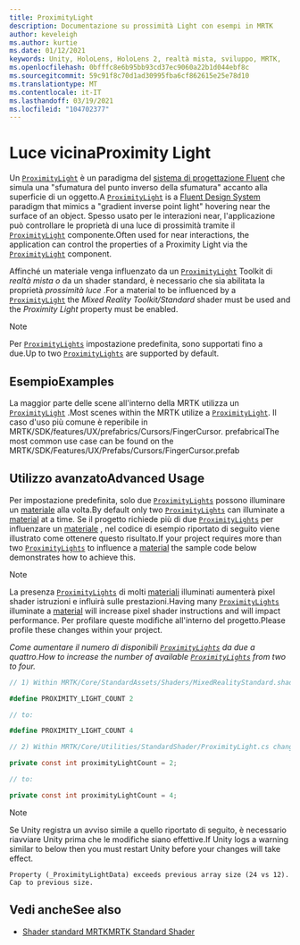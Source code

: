 ```yaml
---
title: ProximityLight
description: Documentazione su prossimità Light con esempi in MRTK
author: keveleigh
ms.author: kurtie
ms.date: 01/12/2021
keywords: Unity, HoloLens, HoloLens 2, realtà mista, sviluppo, MRTK,
ms.openlocfilehash: 0bfffc8e6b95bb93cd37ec9060a22b1d044ebf8c
ms.sourcegitcommit: 59c91f8c70d1ad30995fba6cf862615e25e78d10
ms.translationtype: MT
ms.contentlocale: it-IT
ms.lasthandoff: 03/19/2021
ms.locfileid: "104702377"
---
```

# <a name="proximity-light"></a><span data-ttu-id="a7ba4-104">Luce vicina</span><span class="sxs-lookup"><span data-stu-id="a7ba4-104">Proximity Light</span></span>

<span data-ttu-id="a7ba4-105">Un [`ProximityLight`](xref:Microsoft.MixedReality.Toolkit.Utilities.ProximityLight) è un paradigma del [sistema di progettazione Fluent](https://www.microsoft.com/design/fluent/) che simula una "sfumatura del punto inverso della sfumatura" accanto alla superficie di un oggetto.</span><span class="sxs-lookup"><span data-stu-id="a7ba4-105">A [`ProximityLight`](xref:Microsoft.MixedReality.Toolkit.Utilities.ProximityLight) is a [Fluent Design System](https://www.microsoft.com/design/fluent/) paradigm that mimics a "gradient inverse point light" hovering near the surface of an object.</span></span> <span data-ttu-id="a7ba4-106">Spesso usato per le interazioni near, l'applicazione può controllare le proprietà di una luce di prossimità tramite il [`ProximityLight`](xref:Microsoft.MixedReality.Toolkit.Utilities.ProximityLight) componente.</span><span class="sxs-lookup"><span data-stu-id="a7ba4-106">Often used for near interactions, the application can control the properties of a Proximity Light via the [`ProximityLight`](xref:Microsoft.MixedReality.Toolkit.Utilities.ProximityLight) component.</span></span>

<span data-ttu-id="a7ba4-107">Affinché un materiale venga influenzato da un [`ProximityLight`](xref:Microsoft.MixedReality.Toolkit.Utilities.ProximityLight) Toolkit di *realtà mista o* da un shader standard, è necessario che sia abilitata la proprietà *prossimità luce* .</span><span class="sxs-lookup"><span data-stu-id="a7ba4-107">For a material to be influenced by a [`ProximityLight`](xref:Microsoft.MixedReality.Toolkit.Utilities.ProximityLight) the *Mixed Reality Toolkit/Standard* shader must be used and the *Proximity Light* property must be enabled.</span></span>

> [!NOTE]
> <span data-ttu-id="a7ba4-108">Per [`ProximityLights`](xref:Microsoft.MixedReality.Toolkit.Utilities.ProximityLight) impostazione predefinita, sono supportati fino a due.</span><span class="sxs-lookup"><span data-stu-id="a7ba4-108">Up to two [`ProximityLights`](xref:Microsoft.MixedReality.Toolkit.Utilities.ProximityLight) are supported by default.</span></span>

## <a name="examples"></a><span data-ttu-id="a7ba4-109">Esempio</span><span class="sxs-lookup"><span data-stu-id="a7ba4-109">Examples</span></span>

<span data-ttu-id="a7ba4-110">La maggior parte delle scene all'interno della MRTK utilizza un [`ProximityLight`](xref:Microsoft.MixedReality.Toolkit.Utilities.ProximityLight) .</span><span class="sxs-lookup"><span data-stu-id="a7ba4-110">Most scenes within the MRTK utilize a [`ProximityLight`](xref:Microsoft.MixedReality.Toolkit.Utilities.ProximityLight).</span></span> <span data-ttu-id="a7ba4-111">Il caso d'uso più comune è reperibile in MRTK/SDK/features/UX/prefabrics/Cursors/FingerCursor. prefabrical</span><span class="sxs-lookup"><span data-stu-id="a7ba4-111">The most common use case can be found on the MRTK/SDK/Features/UX/Prefabs/Cursors/FingerCursor.prefab</span></span>

## <a name="advanced-usage"></a><span data-ttu-id="a7ba4-112">Utilizzo avanzato</span><span class="sxs-lookup"><span data-stu-id="a7ba4-112">Advanced Usage</span></span>

<span data-ttu-id="a7ba4-113">Per impostazione predefinita, solo due [`ProximityLights`](xref:Microsoft.MixedReality.Toolkit.Utilities.ProximityLight) possono illuminare un [materiale](https://docs.unity3d.com/ScriptReference/Material.html) alla volta.</span><span class="sxs-lookup"><span data-stu-id="a7ba4-113">By default only two [`ProximityLights`](xref:Microsoft.MixedReality.Toolkit.Utilities.ProximityLight) can illuminate a [material](https://docs.unity3d.com/ScriptReference/Material.html) at a time.</span></span> <span data-ttu-id="a7ba4-114">Se il progetto richiede più di due [`ProximityLights`](xref:Microsoft.MixedReality.Toolkit.Utilities.ProximityLight) per influenzare un [materiale](https://docs.unity3d.com/ScriptReference/Material.html) , nel codice di esempio riportato di seguito viene illustrato come ottenere questo risultato.</span><span class="sxs-lookup"><span data-stu-id="a7ba4-114">If your project requires more than two [`ProximityLights`](xref:Microsoft.MixedReality.Toolkit.Utilities.ProximityLight) to influence a [material](https://docs.unity3d.com/ScriptReference/Material.html) the sample code below demonstrates how to achieve this.</span></span>

> [!NOTE]
> <span data-ttu-id="a7ba4-115">La presenza [`ProximityLights`](xref:Microsoft.MixedReality.Toolkit.Utilities.ProximityLight) di molti [materiali](https://docs.unity3d.com/ScriptReference/Material.html) illuminati aumenterà pixel shader istruzioni e influirà sulle prestazioni.</span><span class="sxs-lookup"><span data-stu-id="a7ba4-115">Having many [`ProximityLights`](xref:Microsoft.MixedReality.Toolkit.Utilities.ProximityLight) illuminate a [material](https://docs.unity3d.com/ScriptReference/Material.html) will increase pixel shader instructions and will impact performance.</span></span> <span data-ttu-id="a7ba4-116">Per profilare queste modifiche all'interno del progetto.</span><span class="sxs-lookup"><span data-stu-id="a7ba4-116">Please profile these changes within your project.</span></span>

<span data-ttu-id="a7ba4-117">*Come aumentare il numero di disponibili [`ProximityLights`](xref:Microsoft.MixedReality.Toolkit.Utilities.ProximityLight) da due a quattro.*</span><span class="sxs-lookup"><span data-stu-id="a7ba4-117">*How to increase the number of available [`ProximityLights`](xref:Microsoft.MixedReality.Toolkit.Utilities.ProximityLight) from two to four.*</span></span>

```C#
// 1) Within MRTK/Core/StandardAssets/Shaders/MixedRealityStandard.shader change:

#define PROXIMITY_LIGHT_COUNT 2

// to:

#define PROXIMITY_LIGHT_COUNT 4

// 2) Within MRTK/Core/Utilities/StandardShader/ProximityLight.cs change:

private const int proximityLightCount = 2;

// to:

private const int proximityLightCount = 4;
```

> [!NOTE]
> <span data-ttu-id="a7ba4-118">Se Unity registra un avviso simile a quello riportato di seguito, è necessario riavviare Unity prima che le modifiche siano effettive.</span><span class="sxs-lookup"><span data-stu-id="a7ba4-118">If Unity logs a warning similar to below then you must restart Unity before your changes will take effect.</span></span>
>
>`Property (_ProximityLightData) exceeds previous array size (24 vs 12). Cap to previous size.`

## <a name="see-also"></a><span data-ttu-id="a7ba4-119">Vedi anche</span><span class="sxs-lookup"><span data-stu-id="a7ba4-119">See also</span></span>

* [<span data-ttu-id="a7ba4-120">Shader standard MRTK</span><span class="sxs-lookup"><span data-stu-id="a7ba4-120">MRTK Standard Shader</span></span>](mrtk-standard-shader.md)
